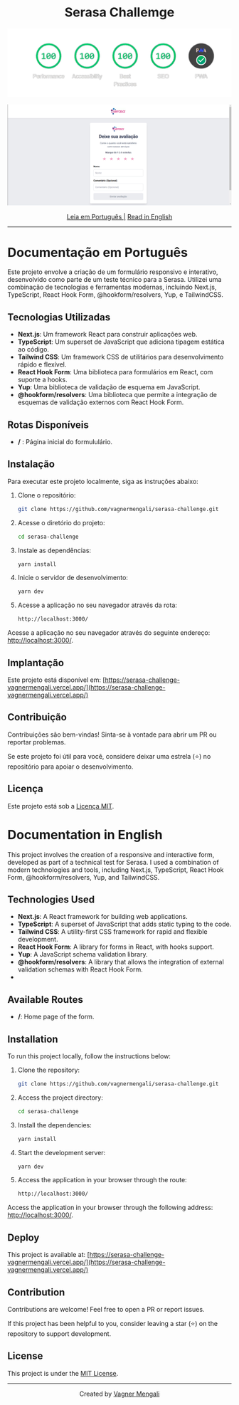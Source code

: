 <h1 align="center">
 Serasa Challemge
</h1>

[![Banner](https://github.com/vagnermengali/serasa-challenge/blob/main/public/assets/perfomace.webp)](https://pagespeed.web.dev/analysis/https-serasa-challenge-vagnermengali-vercel-app/a5i1ffpe59?form_factor=desktop)

[![Banner](https://github.com/vagnermengali/serasa-challenge/blob/main/public/assets/banner-github.png)](https://serasa-challenge-vagnermengali.vercel.app/)

<div align="center">
   <a href="#documentação-em-português">Leia em Português |</a>
  <a href="#documentation-in-english">Read in English</a>
</div>

---

# Documentação em Português

Este projeto envolve a criação de um formulário responsivo e interativo, desenvolvido como parte de um teste técnico para a Serasa. Utilizei uma combinação de tecnologias e ferramentas modernas, incluindo Next.js, TypeScript, React Hook Form, @hookform/resolvers, Yup, e TailwindCSS.

## Tecnologias Utilizadas

- **Next.js**: Um framework React para construir aplicações web.
- **TypeScript**: Um superset de JavaScript que adiciona tipagem estática ao código.
- **Tailwind CSS**: Um framework CSS de utilitários para desenvolvimento rápido e flexível.
- **React Hook Form**: Uma biblioteca para formulários em React, com suporte a hooks.
- **Yup**: Uma biblioteca de validação de esquema em JavaScript.
- **@hookform/resolvers**: Uma biblioteca que permite a integração de esquemas de validação externos com React Hook Form.

## Rotas Disponíveis

- **/** : Página inicial do formululário.

## Instalação

Para executar este projeto localmente, siga as instruções abaixo:

1. Clone o repositório:

   ```bash
   git clone https://github.com/vagnermengali/serasa-challenge.git
   ```

2. Acesse o diretório do projeto:

   ```bash
   cd serasa-challenge
   ```

3. Instale as dependências:

   ```bash
   yarn install
   ```

4. Inicie o servidor de desenvolvimento:

   ```bash
   yarn dev
   ```

5. Acesse a aplicação no seu navegador através da rota:

   ```bash
   http://localhost:3000/
   ```

Acesse a aplicação no seu navegador através do seguinte endereço: [http://localhost:3000/](http://localhost:3000/).

## Implantação

Este projeto está disponível em: [https://serasa-challenge-vagnermengali.vercel.app/](https://serasa-challenge-vagnermengali.vercel.app/)

## Contribuição

Contribuições são bem-vindas! Sinta-se à vontade para abrir um PR ou reportar problemas.

Se este projeto foi útil para você, considere deixar uma estrela (⭐) no repositório para apoiar o desenvolvimento.

## Licença

Este projeto está sob a [Licença MIT](https://opensource.org/licenses/MIT).

# Documentation in English

This project involves the creation of a responsive and interactive form, developed as part of a technical test for Serasa. I used a combination of modern technologies and tools, including Next.js, TypeScript, React Hook Form, @hookform/resolvers, Yup, and TailwindCSS.

## Technologies Used

- **Next.js**: A React framework for building web applications.
- **TypeScript**: A superset of JavaScript that adds static typing to the code.
- **Tailwind CSS**: A utility-first CSS framework for rapid and flexible development.
- **React Hook Form**: A library for forms in React, with hooks support.
- **Yup**: A JavaScript schema validation library.
- **@hookform/resolvers**: A library that allows the integration of external validation schemas with React Hook Form.
- 
## Available Routes

- **/**: Home page of the form.

## Installation

To run this project locally, follow the instructions below:

1. Clone the repository:

   ```bash
   git clone https://github.com/vagnermengali/serasa-challenge.git

2. Access the project directory:

   ```bash
   cd serasa-challenge

3. Install the dependencies:

   ```bash
   yarn install

4. Start the development server:

   ```bash
   yarn dev

5. Access the application in your browser through the route:

   ```bash
   http://localhost:3000/

Access the application in your browser through the following address: [http://localhost:3000/](http://localhost:3000/).

## Deploy

This project is available at: [https://serasa-challenge-vagnermengali.vercel.app/](https://serasa-challenge-vagnermengali.vercel.app/)

## Contribution

Contributions are welcome! Feel free to open a PR or report issues.

If this project has been helpful to you, consider leaving a star (⭐) on the repository to support development.

## License

This project is under the [MIT License](https://opensource.org/licenses/MIT).

---

<div align="center">
   <span>Created by </span><a href="https://github.com/vagnermengali">Vagner Mengali</a>
</div>
